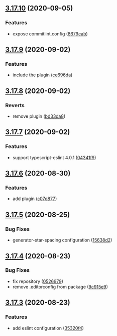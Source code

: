 ## [3.17.10](https://github.com/nlibjs/eslint-config/compare/v3.17.9...v3.17.10) (2020-09-05)


### Features

* expose commitlint.config ([8679cab](https://github.com/nlibjs/eslint-config/commit/8679cabcb10cc78dcc423d4a2210e746f92dc167))



## [3.17.9](https://github.com/nlibjs/eslint-config/compare/v3.17.8...v3.17.9) (2020-09-02)


### Features

* include the plugin ([ce696da](https://github.com/nlibjs/eslint-config/commit/ce696da90f735c8d72d1e931aeedb80e831a1fe6))



## [3.17.8](https://github.com/nlibjs/eslint-config/compare/v3.17.7...v3.17.8) (2020-09-02)


### Reverts

* remove plugin ([bd33da8](https://github.com/nlibjs/eslint-config/commit/bd33da805cc0b2727a3d44b9d3f600e689494eee))



## [3.17.7](https://github.com/nlibjs/eslint-config/compare/v3.17.6...v3.17.7) (2020-09-02)


### Features

* support typescript-eslint 4.0.1 ([04341f9](https://github.com/nlibjs/eslint-config/commit/04341f9366d14c1a3d599f31c412b858c62ec9bd))



## [3.17.6](https://github.com/nlibjs/eslint-config/compare/v3.17.5...v3.17.6) (2020-08-30)


### Features

* add plugin ([c07d877](https://github.com/nlibjs/eslint-config/commit/c07d877bf11f231a66fbd5a8a925d1a5353d7ddb))



## [3.17.5](https://github.com/nlibjs/eslint-config/compare/v3.17.4...v3.17.5) (2020-08-25)


### Bug Fixes

* generator-star-spacing configuration ([15638d2](https://github.com/nlibjs/eslint-config/commit/15638d27e36c8869da4d6ee0ac39bee8c07615e7))



## [3.17.4](https://github.com/nlibjs/eslint-config/compare/v3.17.3...v3.17.4) (2020-08-23)


### Bug Fixes

* fix repository ([0526979](https://github.com/nlibjs/eslint-config/commit/05269792d071c03e1afcd2ea3ddc2279eaf7ff23))
* remove .editorconfig from package ([9c915e9](https://github.com/nlibjs/eslint-config/commit/9c915e9215f4163a907ea2745e8c335ad7639982))



## [3.17.3](https://github.com/nlibjs/eslint-config/compare/35320f408ef0f5f2812bb076f85de3c88c36aca2...v3.17.3) (2020-08-23)


### Features

* add eslint configuration ([35320f4](https://github.com/nlibjs/eslint-config/commit/35320f408ef0f5f2812bb076f85de3c88c36aca2))



